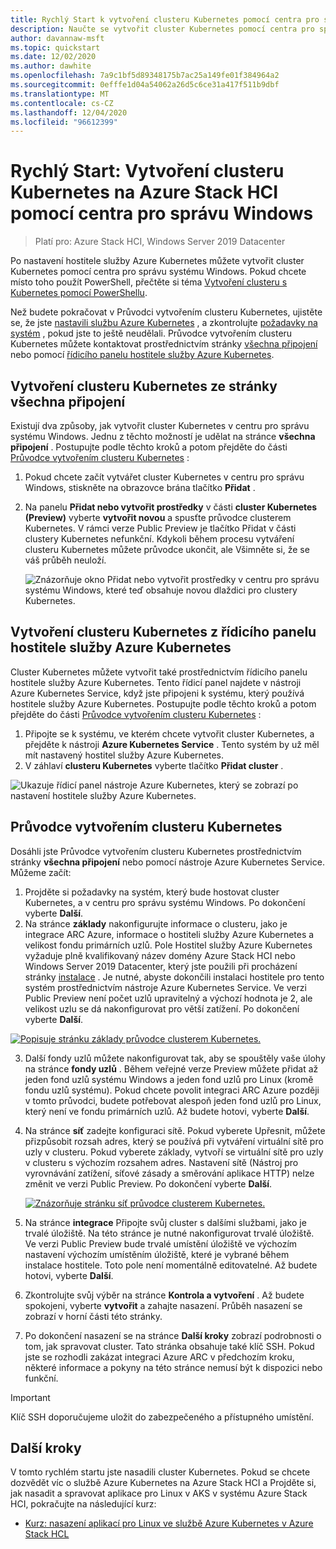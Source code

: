 ```yaml
---
title: Rychlý Start k vytvoření clusteru Kubernetes pomocí centra pro správu Windows
description: Naučte se vytvořit cluster Kubernetes pomocí centra pro správu Windows.
author: davannaw-msft
ms.topic: quickstart
ms.date: 12/02/2020
ms.author: dawhite
ms.openlocfilehash: 7a9c1bf5d89348175b7ac25a149fe01f384964a2
ms.sourcegitcommit: 0efffe1d04a54062a26d5c6ce31a417f511b9dbf
ms.translationtype: MT
ms.contentlocale: cs-CZ
ms.lasthandoff: 12/04/2020
ms.locfileid: "96612399"
---
```

# <a name="quickstart-create-a-kubernetes-cluster-on-azure-stack-hci-using-windows-admin-center"></a>Rychlý Start: Vytvoření clusteru Kubernetes na Azure Stack HCI pomocí centra pro správu Windows

> Platí pro: Azure Stack HCI, Windows Server 2019 Datacenter

Po nastavení hostitele služby Azure Kubernetes můžete vytvořit cluster Kubernetes pomocí centra pro správu systému Windows. Pokud chcete místo toho použít PowerShell, přečtěte si téma [Vytvoření clusteru s Kubernetes pomocí PowerShellu](create-kubernetes-cluster-powershell.md).

Než budete pokračovat v Průvodci vytvořením clusteru Kubernetes, ujistěte se, že jste [nastavili službu Azure Kubernetes](setup.md) , a zkontrolujte [požadavky na systém](system-requirements.md) , pokud jste to ještě neudělali. Průvodce vytvořením clusteru Kubernetes můžete kontaktovat prostřednictvím stránky [všechna připojení](#creating-a-kubernetes-cluster-from-the-all-connections-page) nebo pomocí [řídicího panelu hostitele služby Azure Kubernetes](#creating-a-kubernetes-cluster-from-the-azure-kubernetes-service-host-dashboard).

## <a name="creating-a-kubernetes-cluster-from-the-all-connections-page"></a>Vytvoření clusteru Kubernetes ze stránky všechna připojení 

Existují dva způsoby, jak vytvořit cluster Kubernetes v centru pro správu systému Windows. Jednu z těchto možností je udělat na stránce **všechna připojení** . Postupujte podle těchto kroků a potom přejděte do části [Průvodce vytvořením clusteru Kubernetes](#the-kubernetes-cluster-create-wizard) : 

1. Pokud chcete začít vytvářet cluster Kubernetes v centru pro správu Windows, stiskněte na obrazovce brána tlačítko **Přidat** . 
2. Na panelu **Přidat nebo vytvořit prostředky** v části **cluster Kubernetes (Preview)** vyberte **vytvořit novou** a spusťte průvodce clusterem Kubernetes. V rámci verze Public Preview je tlačítko Přidat v části clustery Kubernetes nefunkční. Kdykoli během procesu vytváření clusteru Kubernetes můžete průvodce ukončit, ale Všimněte si, že se váš průběh neuloží. 


    ![Znázorňuje okno Přidat nebo vytvořit prostředky v centru pro správu systému Windows, které teď obsahuje novou dlaždici pro clustery Kubernetes.](.\media\create-kubernetes-cluster\add-connection.png)
  
## <a name="creating-a-kubernetes-cluster-from-the-azure-kubernetes-service-host-dashboard"></a>Vytvoření clusteru Kubernetes z řídicího panelu hostitele služby Azure Kubernetes  

Cluster Kubernetes můžete vytvořit také prostřednictvím řídicího panelu hostitele služby Azure Kubernetes. Tento řídicí panel najdete v nástroji Azure Kubernetes Service, když jste připojeni k systému, který používá hostitele služby Azure Kubernetes. Postupujte podle těchto kroků a potom přejděte do části [Průvodce vytvořením clusteru Kubernetes](#the-kubernetes-cluster-create-wizard) : 

1. Připojte se k systému, ve kterém chcete vytvořit cluster Kubernetes, a přejděte k nástroji **Azure Kubernetes Service** . Tento systém by už měl mít nastavený hostitel služby Azure Kubernetes.
2. V záhlaví **clusteru Kubernetes** vyberte tlačítko **Přidat cluster** .

![Ukazuje řídicí panel nástroje Azure Kubernetes, který se zobrazí po nastavení hostitele služby Azure Kubernetes.](.\media\setup\dashboard.png)
  
## <a name="the-kubernetes-cluster-create-wizard"></a>Průvodce vytvořením clusteru Kubernetes
Dosáhli jste Průvodce vytvořením clusteru Kubernetes prostřednictvím stránky **všechna připojení** nebo pomocí nástroje Azure Kubernetes Service. Můžeme začít:  

1. Projděte si požadavky na systém, který bude hostovat cluster Kubernetes, a v centru pro správu systému Windows. Po dokončení vyberte **Další**. 
2. Na stránce **základy** nakonfigurujte informace o clusteru, jako je integrace ARC Azure, informace o hostiteli služby Azure Kubernetes a velikost fondu primárních uzlů. Pole Hostitel služby Azure Kubernetes vyžaduje plně kvalifikovaný název domény Azure Stack HCI nebo Windows Server 2019 Datacenter, který jste použili při procházení stránky [instalace](setup.md) . Je nutné, abyste dokončili instalaci hostitele pro tento systém prostřednictvím nástroje Azure Kubernetes Service. Ve verzi Public Preview není počet uzlů upravitelný a výchozí hodnota je 2, ale velikost uzlu se dá nakonfigurovat pro větší zatížení. Po dokončení vyberte **Další**.

 [![Popisuje stránku základy průvodce clusterem Kubernetes. ](.\media\create-kubernetes-cluster\basics.png)](.\media\create-kubernetes-cluster\basics.png#lightbox)
 
3. Další fondy uzlů můžete nakonfigurovat tak, aby se spouštěly vaše úlohy na stránce **fondy uzlů** . Během veřejné verze Preview můžete přidat až jeden fond uzlů systému Windows a jeden fond uzlů pro Linux (kromě fondu uzlů systému). Pokud chcete povolit integraci ARC Azure později v tomto průvodci, budete potřebovat alespoň jeden fond uzlů pro Linux, který není ve fondu primárních uzlů. Až budete hotovi, vyberte **Další**.
4. Na stránce **síť** zadejte konfiguraci sítě. Pokud vyberete Upřesnit, můžete přizpůsobit rozsah adres, který se používá při vytváření virtuální sítě pro uzly v clusteru. Pokud vyberete základy, vytvoří se virtuální sítě pro uzly v clusteru s výchozím rozsahem adres. Nastavení sítě (Nástroj pro vyrovnávání zatížení, síťové zásady a směrování aplikace HTTP) nelze změnit ve verzi Public Preview. Po dokončení vyberte **Další**.

    [![Znázorňuje stránku síť průvodce clusterem Kubernetes. ](.\media\create-kubernetes-cluster\networking.png)](\media\create-kubernetes-cluster\networking.png#lightbox)

5. Na stránce **integrace** Připojte svůj cluster s dalšími službami, jako je trvalé úložiště. Na této stránce je nutné nakonfigurovat trvalé úložiště. Ve verzi Public Preview bude trvalé umístění úložiště ve výchozím nastavení výchozím umístěním úložiště, které je vybrané během instalace hostitele. Toto pole není momentálně editovatelné. Až budete hotovi, vyberte **Další**.
6. Zkontrolujte svůj výběr na stránce **Kontrola a vytvoření** . Až budete spokojeni, vyberte **vytvořit** a zahajte nasazení. Průběh nasazení se zobrazí v horní části této stránky. 
7. Po dokončení nasazení se na stránce **Další kroky** zobrazí podrobnosti o tom, jak spravovat cluster. Tato stránka obsahuje také klíč SSH. Pokud jste se rozhodli zakázat integraci Azure ARC v předchozím kroku, některé informace a pokyny na této stránce nemusí být k dispozici nebo funkční.

> [!IMPORTANT] 
> Klíč SSH doporučujeme uložit do zabezpečeného a přístupného umístění.

## <a name="next-steps"></a>Další kroky

V tomto rychlém startu jste nasadili cluster Kubernetes. Pokud se chcete dozvědět víc o službě Azure Kubernetes na Azure Stack HCI a Projděte si, jak nasadit a spravovat aplikace pro Linux v AKS v systému Azure Stack HCI, pokračujte na následující kurz:

- [Kurz: nasazení aplikací pro Linux ve službě Azure Kubernetes v Azure Stack HCL](deploy-linux-application.md)
